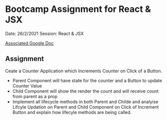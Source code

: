 # Bootcamp Assignment for React & JSX

Date: 26/2/2021
Session: React & JSX

[Associated Google Doc](https://docs.google.com/document/d/1wo50gtyT7lBv6t9xDcDAssP8ydPgH8_GSth5huJH3GQ/edit?usp=sharing)

## Assignment

Ceate a Counter Application which Increments Counter on Click of a Button.

* Parent Component will have state for the counter and a Button to update Counter Value
* Child Component will show the render the count and will receive count from parent as a prop
* Implement all lifecycle methods in both Parent and Childe and analyise Lifcyle Updation on Parent and Child Component on Click of Increment Button and explain how lifecyle methods are being called.